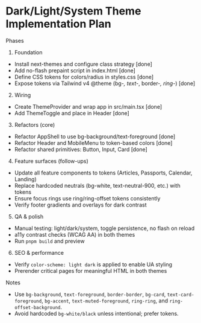 # Dark/Light/System Theme Implementation Plan

Phases

1. Foundation

- Install next-themes and configure class strategy [done]
- Add no-flash prepaint script in index.html [done]
- Define CSS tokens for colors/radius in styles.css [done]
- Expose tokens via Tailwind v4 @theme (bg-_, text-_, border-_, ring-_) [done]

2. Wiring

- Create ThemeProvider and wrap app in src/main.tsx [done]
- Add ThemeToggle and place in Header [done]

3. Refactors (core)

- Refactor AppShell to use bg-background/text-foreground [done]
- Refactor Header and MobileMenu to token-based colors [done]
- Refactor shared primitives: Button, Input, Card [done]

4. Feature surfaces (follow-ups)

- Update all feature components to tokens (Articles, Passports, Calendar, Landing)
- Replace hardcoded neutrals (bg-white, text-neutral-900, etc.) with tokens
- Ensure focus rings use ring/ring-offset tokens consistently
- Verify footer gradients and overlays for dark contrast

5. QA & polish

- Manual testing: light/dark/system, toggle persistence, no flash on reload
- a11y contrast checks (WCAG AA) in both themes
- Run `pnpm build` and preview

6. SEO & performance

- Verify `color-scheme: light dark` is applied to enable UA styling
- Prerender critical pages for meaningful HTML in both themes

Notes

- Use `bg-background`, `text-foreground`, `border-border`, `bg-card`, `text-card-foreground`, `bg-accent`, `text-muted-foreground`, `ring-ring`, and `ring-offset-background`.
- Avoid hardcoded `bg-white/black` unless intentional; prefer tokens.
